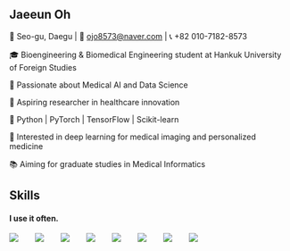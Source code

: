 
## Jaeeun Oh
📍 Seo-gu, Daegu | 📧 ojo8573@naver.com | 📞 +82 010-7182-8573

🎓 Bioengineering & Biomedical Engineering student at Hankuk University of Foreign Studies

🧬 Passionate about Medical AI and Data Science

🏥 Aspiring researcher in healthcare innovation

🐍 Python | PyTorch | TensorFlow | Scikit-learn

🔬 Interested in deep learning for medical imaging and personalized medicine

📚 Aiming for graduate studies in Medical Informatics

## Skills
#### I use it often.
<div style="display:flex;gap:30px;flex-wrap:wrap;">
  <img src="https://img.shields.io/badge/python-3776AB?style=for-the-badge&logo=python&logoColor=white">
  <img src="https://img.shields.io/badge/tesorflow-FF6F00?style=for-the-badge&logo=tensorflow&logoColor=white">
  <img src="https://img.shields.io/badge/pytorch-EE4C2C?style=for-the-badge&logo=pytorch&logoColor=white">
  <img src="https://img.shields.io/badge/opencv-5C3EE8?style=for-the-badge&logo=opencv&logoColor=white">
  <img src="https://img.shields.io/badge/numpy-013243?style=for-the-badge&logo=numpy&logoColor=white">
  <img src="https://img.shields.io/badge/pandas-150458?style=for-the-badge&logo=pandas&logoColor=white">
  <img src="https://img.shields.io/badge/jupyter-F37626?style=for-the-badge&logo=jupyter&logoColor=white">
  <img src="https://img.shields.io/badge/scikitlearn-F7931E?style=for-the-badge&logo=scikitlearn&logoColor=white">
</div>
<br />
<br />
<br />
